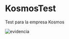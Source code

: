 # KosmosTest
Test para la empresa Kosmos

![evidencia]([image.jpg](https://github.com/chefest/KosmosTest/blob/main/evidences/Screen_recording_20240322_135517.gif)https://github.com/chefest/KosmosTest/blob/main/evidences/Screen_recording_20240322_135517.gif)

